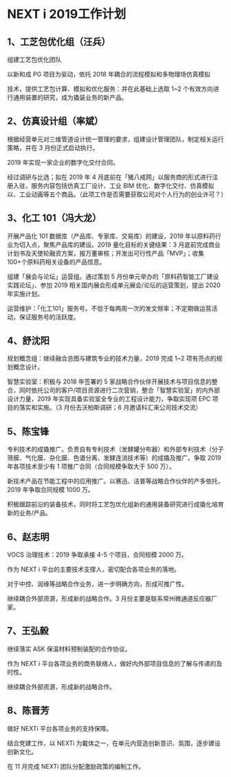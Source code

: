 # NEXT i 2019工作计划

## 1、工芝包优化组（汪兵）

组建工艺包优化团队

以新和成 PG 项目为驱动，依托 2018 年耦合的流程模拟和多物理场仿真模拟

技术，提供工艺包计算、模拟和优化服务：并在此基础上选取 1~2 个有效方向进行通用装置的研究，成为撬装业务的新产品。

## 2、仿真设计组（率斌）

根据经营单元对三维管道设计统一管理的要求，组建设计管理团队，制定相关运行策略，并在 3 月份正式启动执行。

2019 年实现一家企业的数字化交付合同。

经过调研与比选；拟在 2019 年 4 月底前在「猪八戒网」以服务商的形式进行注册入驻，服务内容包括仿真工厂设计、工业 BIM 优化、数字化交付、仿真模拟以、工业动画等五个商品。（此项工作是否需要获取公司对个人行为的创业许可？）

## 3、化工 101（冯大龙）

开展产品化 101 数据库（产品库、专家库、交易库）的建设，2019 年以原料药行业为切入点，聚焦产品库的建设。2019 量化目标的关键结果：3 月底前完成商业计划书及天使轮融资方案，报万董审核；开发出可行性产品「MVP」；收集 100+个原料药相关设备的产品信息。

组建「展会与论坛」运营组。通过策划 5 月份单元举办的「原料药智能工厂建设实践论坛」、参加 2019 相关国内展会形成单元展会/论坛的运营策划，提出 2020 年实施计划。

运营维护：「化工101」服务号。不低于每两周一次的发文频率；不定期做运莒活动，保证服务号的活跃度。

## 4、舒沈阳

规划概念组：继续融合总图与建筑专业的技术力量，2019 完成 1~2 项有亮点的规划概念设计。

智慧实验室：积极与 2018 年签署的 5 家战略合作伙伴开展技术与项目信息的整合，同时依托公司的客户/项目资源进行二次营销，整合「智慧实验室」的内外部设计力量，2019 年实现具备实验室全专业的工程设计能力，争取实现项 EPC 项目的落实和实施。（3 月份去沃柏斯调研；6 月邀请科汇来公司技术交流）

## 5、陈宝锋

专利技术的成撬推广。负责自有专利技术（发酵罐分布器）和外部专利技术（分子筛膜、气化膜、杂化膜、色谱分离、发酵连消技术等）的成撬及推广。争取 2019 年各项技术至少有 1 项推广合同（合同规模争取大于 500 万）。

新技术产品在节能工程中的应用推广。以赛迅、洁普等战略合作伙伴的产多依托，2019 年争取合同规模 1000 万。

积极跟踪前沿的装备技术，同时将工艺包优化组新的通用装备研究进行成撬化培育新的业务/产品。

## 6、赵志明

VOCS 治理技术：2019 争取承接 4-5 个项目，合同规模 2000 万。

作为 NEXT i 平台的主要技术支撑人，密切配合各项业务的落地。

对于中控、润缘等战略合作业务，进一步明确方向，形成可推广性。

继续耦合外部资源，形成新的战略合作。3 月份主要是联系常州微通道反应器厂家。

## 7、王弘毅

继续落实 ASK 保温材料预制装配的合作协议。

作为 NEXT i 平台各项业务的商务联络人，做好内外部项目信息的了解与传递的及时性。

继续耦合外部资源，形成新的战略合作。

## 8、陈晋芳

做好 NEXTi 平台各项业务的支持保障。

结合党建工作，以 NEXTi 为載体之一，在单元内营造创新意识、氛围，逐步建设创新文化。

在 11 月完成 NEXTi 团队分配激励政策的编制工作。

